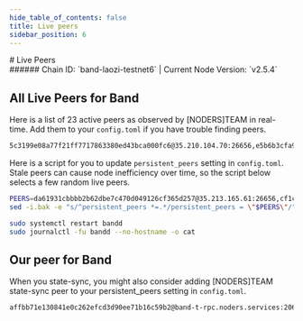 ```yaml
---
hide_table_of_contents: false
title: Live peers
sidebar_position: 6
---
```


<div class="h1-with-icon icon-band">
# Live Peers
</div>
###### Chain ID: `band-laozi-testnet6` | Current Node Version: `v2.5.4`

## All Live Peers for Band
Here is a list of 23 active peers as observed by [NODERS]TEAM in real-time. Add them to your `config.toml` if you have trouble finding peers.

```bash
5c3199e08a77f21ff7717863380ed43bca000fc6@35.210.104.70:26656,e5b6b3cfa9c4b549e81723a89222b20202bcef3d@35.210.152.80:26656,5410302221084251132fe55262c40f2e6ae5c3a8@35.210.223.45:26656,8ff1e1ea8c13020f3e23a5e86177e85d880c2431@49.12.84.248:13656,345d5a9f4bebb6d820a507d218ceb6f8eeb4eaa1@35.210.54.75:26656,5068f8d98106537d555fe417c798ee8dd3806352@35.212.3.212:26656,8fe3209d46d2cac8c7bd5522e0d845afa559f5cf@35.212.39.211:26656,dc54f2f4295dffc51608f6f1bf2331e2c9ac6079@35.212.178.33:26656,184e2d4386144ea89df84177e6fff3f1be8dc7ea@35.212.178.24:26656,15b51043c53b665d719fab1c630a80158d37e97e@35.213.189.166:26656,cf1c0fa3f5320f29c3793cbf769d9e94c0c16df9@35.213.128.139:26656,cf97b7d6a86c2dffefe0c4ee72748ff1dcedd713@35.213.156.49:26656,29b27a47572f3fb95d815001015d20e06ef6523a@78.46.103.246:62156,0246d7886093a2b013ca557a1acce7afde2d2d18@35.212.25.94:26656,bd689bd5a096bc9e72840ff01ff109ee5d4e575b@35.212.209.205:26656,cd6a68641b31d6988ddd45395e631bfa2af071ec@35.212.80.250:26656,256b36609c9aefc5d3251b29f657ffe368ca77d9@35.213.166.39:26656,f214d9da468858654b57eefbbd2c65fe270bc606@35.212.180.119:26656,069d0293c718c96d8cbf4d31f6cf62da3c9d8bfb@35.213.141.64:26656,a9a5dc3f8c02287d1a3db0d284fb1eea343ebc54@35.213.162.1:26656,d9f8be9edd95794e08a6447cfb8bc02ace551ff8@65.108.12.253:20007,aa8def3250da070d0eb2340215218d8effc86df9@222.106.187.14:53500,da61931cbbbb2b62dbe7c470d049126cf365d257@35.213.165.61:26656
```

Here is a script for you to update `persistent_peers` setting in `config.toml`. Stale peers can cause node inefficiency over time, so the script below selects a few random live peers.

```bash
PEERS=da61931cbbbb2b62dbe7c470d049126cf365d257@35.213.165.61:26656,cf1c0fa3f5320f29c3793cbf769d9e94c0c16df9@35.213.128.139:26656,256b36609c9aefc5d3251b29f657ffe368ca77d9@35.213.166.39:26656,e5b6b3cfa9c4b549e81723a89222b20202bcef3d@35.210.152.80:26656,15b51043c53b665d719fab1c630a80158d37e97e@35.213.189.166:26656
sed -i.bak -e "s/^persistent_peers *=.*/persistent_peers = \"$PEERS\"/" ~/.band/config/config.toml

sudo systemctl restart bandd
sudo journalctl -fu bandd --no-hostname -o cat
```

## Our peer for Band
When you state-sync, you might also consider adding [NODERS]TEAM state-sync peer to your persistent_peers setting in `config.toml`.

```bash
affbb71e130841e0c262efcd3d90ee71b16c59b2@band-t-rpc.noders.services:20656
```
